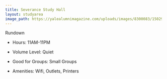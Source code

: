 ```yaml
---
title: Severance Study Hall
layout: studyarea
image_path: https://yalealumnimagazine.com/uploads/images/8300083/1502920698/IMG_0532.jpg
---
```


  <div class="card" style="width: 18rem;">
  <div class="card-header text-center">
    Rundown
  </div>
  <ul class="list-group list-group-flush">
    <li class="list-group-item"><p class="text-center">Hours: 11AM-11PM</p></li>
    <li class="list-group-item"><p class="text-center">Volume Level: Quiet</p></li>
      <li class="list-group-item"><p class="text-center">Good for Groups: Small Groups</p></li>
      <li class="list-group-item"><p class="text-center">Amenities: Wifi, Outlets, Printers</p></li>
  </ul>
</div>
